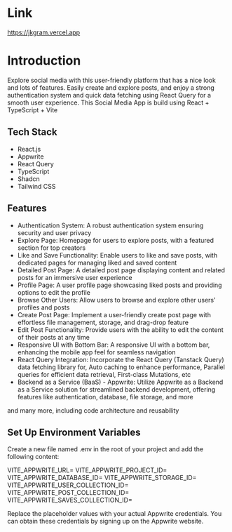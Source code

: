 # Link
https://jkgram.vercel.app


# Introduction
Explore social media with this user-friendly platform that has a nice look and lots of features. Easily create and explore posts, and enjoy a strong authentication system and quick data fetching using React Query for a smooth user experience.
This Social Media App is build using React + TypeScript + Vite

## Tech Stack
- React.js
- Appwrite
- React Query
- TypeScript
- Shadcn
- Tailwind CSS

## Features
- Authentication System: A robust authentication system ensuring security and user privacy
- Explore Page: Homepage for users to explore posts, with a featured section for top creators
- Like and Save Functionality: Enable users to like and save posts, with dedicated pages for managing liked and saved content
- Detailed Post Page: A detailed post page displaying content and related posts for an immersive user experience
- Profile Page: A user profile page showcasing liked posts and providing options to edit the profile
- Browse Other Users: Allow users to browse and explore other users' profiles and posts
- Create Post Page: Implement a user-friendly create post page with effortless file management, storage, and drag-drop feature
- Edit Post Functionality: Provide users with the ability to edit the content of their posts at any time
- Responsive UI with Bottom Bar: A responsive UI with a bottom bar, enhancing the mobile app feel for seamless navigation
- React Query Integration: Incorporate the React Query (Tanstack Query) data fetching library for, Auto caching to enhance performance, Parallel queries for efficient data retrieval, First-class Mutations, etc
- Backend as a Service (BaaS) - Appwrite: Utilize Appwrite as a Backend as a Service solution for streamlined backend development, offering features like authentication, database, file storage, and more

and many more, including code architecture and reusability

## Set Up Environment Variables
Create a new file named .env in the root of your project and add the following content:

VITE_APPWRITE_URL=
VITE_APPWRITE_PROJECT_ID=
VITE_APPWRITE_DATABASE_ID=
VITE_APPWRITE_STORAGE_ID=
VITE_APPWRITE_USER_COLLECTION_ID=
VITE_APPWRITE_POST_COLLECTION_ID=
VITE_APPWRITE_SAVES_COLLECTION_ID=

Replace the placeholder values with your actual Appwrite credentials. You can obtain these credentials by signing up on the Appwrite website.
